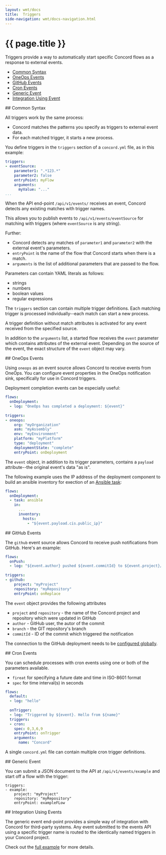 ```yaml
---
layout: wmt/docs
title:  Triggers
side-navigation: wmt/docs-navigation.html
---
```


# {{ page.title }}

Triggers provide a way to automatically start specific Concord flows as a
response to external events.

- [Common Syntax](#common)
- [OneOps Events](#oneops)
- [GitHub Events](#github)
- [Cron Events](#cron)
- [Generic Event](#generic)
- [Integration Using Event](#integration)


<a name="common"/>
## Common Syntax

All triggers work by the same process: 

- Concord matches the patterns you specify as triggers to external event data.
- For each matched trigger, it starts a new process.

You define triggers in the `triggers` section of a `concord.yml` file, as in 
this example:

```yaml
triggers:
- eventSource:
    parameter1: ".*123.*"
    parameter2: false
    entryPoint: myFlow
    arguments:
      myValue: "..."
...
```

When the API end-point `/api/v1/events/` receives an event, Concord detects any
existing matches with trigger names. 

This allows you to publish events to `/api/v1/events/eventSource` for matching with triggers (where `eventSource` is any string). 

Further: 

- Concord detects any matches of `parameter1` and `parameter2` with the external event's parameters.
- `entryPoint` is the name of the flow that Concord starts when there is a match.
- `arguments` is the list of additional parameters that are passed to the flow.

Parameters can contain YAML literals as follows:

- strings
- numbers
- boolean values
- regular expressions

The `triggers` section can contain multiple trigger definitions. Each matching
trigger is processed individually--each match can start a new process.

A trigger definition without match attributes is activated for any event
received from the specified source.

In addition to the `arguments` list, a started flow receives the `event`
parameter which contains attributes of the external event. Depending on the
source of the event, the exact structure of the `event` object may vary.

<a name="oneops"/>
## OneOps Events

Using `oneops` as an event source allows Concord to receive events from OneOps. 
You can configure event properties in the OneOps notification sink, specifically
for use in Concord triggers.

Deployment completion events can be especially useful:

```yaml
flows:
  onDeployment:
  - log: "OneOps has completed a deployment: ${event}"
  
triggers:
- oneops:
    org: "myOrganization"
    asm: "myAssembly"
    env: "myEnvironment"
    platform: "myPlatform"
    type: "deployment"
    deploymentState: "complete"
    entryPoint: onDeployment
```

The `event` object, in addition to its trigger parameters, contains a `payload`
attribute--the original event's data "as is". 

The following example uses the IP address of the deployment component to build 
an ansible inventory for exection of an [Ansible task](../plugins/ansible.html):

```yaml
flows:
  onDeployment:
  - task: ansible
    in:
      ...
      inventory:
        hosts:
          - "${event.payload.cis.public_ip}"
```

<a name="github"/>
## GitHub Events

The `github` event source allows Concord to receive push notifications from
GitHub. Here's an example:

```yaml
flows:
  onPush:
  - log: "${event.author} pushed ${event.commitId} to ${event.project}/${event.repository}"
  
triggers:
- github:
    project: "myProject"
    repository: "myRepository"
    entryPoint: onReplace
```

The `event` object provides the following attributes

- `project` and `repository` - the name of the Concord project and
repository which were updated in GitHub
- `author` - GitHub user, the autor of the commit
- `branch` - the GIT repository's branch
- `commitId` - ID of the commit which triggered the notification

The connection to the GitHub deployment needs to be 
[configured globally](./configuration.html#github).

<a namr="cron"/>
## Cron Events

You can schedule processes with cron events using one or both of the parameters
available.

- `fireat` for specifying a future date and time in ISO-8601 format
- `spec` for time interval(s) in seconds

```yaml
flows:
  default:
  - log: "hello"
 
  onTrigger:
  - log: "Triggered by ${event}. Hello from ${name}"
  triggers:
  - cron:
    spec: 0,3,6,9
    entryPoint: onTrigger
    arguments:
      name: "Concord"
```

A single `concord.yml` file can contain multiple cron trigger definitions.

<a name="generic"/>
## Generic Event

You can submit a JSON document to the API at `/api/v1/events/example` and start 
off a flow with the trigger:

```
triggers:
- example:
    project: "myProject"
    repository: "myRepository"
    entryPoint: exampleFLow
```

<a name="integration">
## Integration Using Events

The generic event end-point provides a simple way of integration with Concord 
for third-party systems. Any event submitted to the events API using a specific
trigger name is routed to the identically named triggers in your Concord
project.

Check out the
[full example](
{{site.concord_source}}tree/master/examples/generic_triggers)
for more details.
